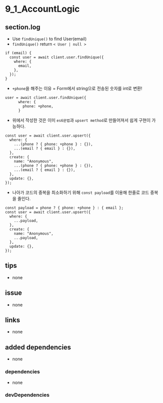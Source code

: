 # 9_1_AccountLogic

## section.log

- Use `findUnique()` to find User(email)
- `findUnique()` return `< User | null >`

```tsx
if (email) {
  const user = await client.user.findUnique({
    where: {
      email,
    },
  });
}
```

- `+phone`을 해주는 이유 = Form에서 string으로 전송된 숫자를 int로 변환!

```tsx
user = await client.user.findUnique({
      where: {
        phone: +phone,
      }
```

- 위에서 작성한 것은 이미 `es6문법`과 `upsert method`로 만들어져서 쉽게 구현이 가능하다.

```tsx
const user = await client.user.upsert({
  where: {
    ...(phone ? { phone: +phone } : {}),
    ...(email ? { email } : {}),
  },
  create: {
    name: "Anonymous",
    ...(phone ? { phone: +phone } : {}),
    ...(email ? { email } : {}),
  },
  update: {},
});
```

- 나아가 코드의 중복을 최소화하기 위해 `const payload`를 이용해 한줄로 코드 중복을 줄인다.

```tsx
const payload = phone ? { phone: +phone } : { email };
const user = await client.user.upsert({
  where: {
    ...payload,
  },
  create: {
    name: "Anonymous",
    ...payload,
  },
  update: {},
});
```

## tips

- none

## issue

- none

## links

- none

## added dependencies

- none

### dependencies

- none

### devDependencies
